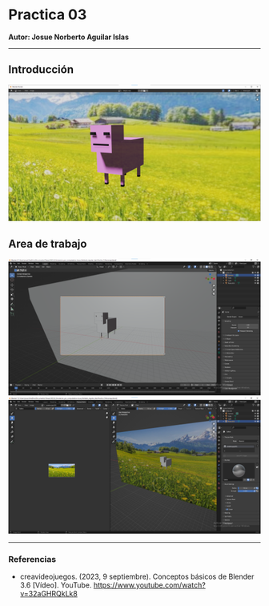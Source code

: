 # Practica 03
**Autor: Josue Norberto Aguilar Islas**
***
## Introducción

![Practica 3 - 3.png](Practica%203%20-%203.png)

## Area de trabajo

![Practica 3 - 1.png](Practica%203%20-%201.png)
![Practica 3 - 2.png](Practica%203%20-%202.png)
***
### Referencias
- creavideojuegos. (2023, 9 septiembre). Conceptos básicos de Blender 3.6 [Vídeo]. YouTube. https://www.youtube.com/watch?v=32aGHRQkLk8
